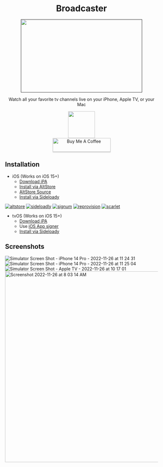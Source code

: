 
<div align="center">

# Broadcaster
 <a href="">
    <img src="https://user-images.githubusercontent.com/96978272/202916799-7d54e9f1-c410-45a8-9462-fc6dda2f4a1b.png" width="400" height="240">
  </a>
<p>Watch all your favorite tv channels live on your iPhone, Apple TV, or your Mac</p>
</div>

<p align="center">
   <a href="https://discord.gg/XhZwzuwKPM"><img src="https://invidget.switchblade.xyz/XhZwzuwKPM" style="height: 88px !important;width: 344px !important></a>
</p>
<p align="center">
   <br><a href="https://www.buymeacoffee.com/streamerapp" target="_blank"><img src="https://www.buymeacoffee.com/assets/img/custom_images/orange_img.png" alt="Buy Me A Coffee" style="height: 45px !important;width: 191px !important;box-shadow: 0px 3px 2px 0px rgba(190, 190, 190, 0.5) !important;-webkit-box-shadow: 0px 3px 2px 0px rgba(190, 190, 190, 0.5) !important;" ></a>
</p>

## Installation 
- iOS (Works on iOS 15+)
  - [Download iPA](https://github.com/StreamerApp/Broadcaster/releases/latest/download/Broadcaster-iOS.ipa)
  - [Install via AltStore](https://spx.vercel.app/1/altstore%3A%2F%2Finstall%3Furl%3Dhttps%3A%2F%2Fgithub.com%2FStreamerApp%2FStreamer%2Freleases%2Flatest%2Fdownload%2FBroadcaster-iOS.ipa) 
  - [AltStore Source](https://raw.githubusercontent.com/StreamerApp/Broadcaster/main/altstore.json)
  - [Install via Sideloady](https://spx.vercel.app/1/sideloadly%3Ahttps%3A%2F%2Fgithub.com%2FStreamerApp%2FStreamer%2Freleases%2Flatest%2Fdownload%2FBroadcaster-iOS.ipa)


[![altstore](https://user-images.githubusercontent.com/96978272/174394045-5abfb308-aaf5-46b5-8458-aff91b958a63.png)](https://spx.vercel.app/1/altstore%3A%2F%2Finstall%3Furl%3Dhttps%3A%2F%2Fgithub.com%2FStreamerApp%2FStreamer%2Freleases%2Flatest%2Fdownload%2FBroadcaster-iOS.ipa)
[![sideloadly](https://user-images.githubusercontent.com/96978272/174596186-c4346014-f6f7-4c0d-a751-6c6027df4468.jpeg)](https://spx.vercel.app/1/sideloadly%3Ahttps%3A%2F%2Fgithub.com%2FStreamerApp%2FStreamer%2Freleases%2Flatest%2Fdownload%2FBroadcaster-iOS.ipa)
[![signum](https://user-images.githubusercontent.com/96978272/174394035-19e65860-4117-45a8-837a-4e6ef735e0dc.png)](https://signumsign.me/import/?ipa=https%3A//github.com/StreamerApp/Broadcaster/releases/latest/download/Broadcaster-iOS.ipa)
[![reprovision](https://user-images.githubusercontent.com/96978272/174394043-c0e38846-4f69-4167-86c1-a323a3255e4b.png)](https://spx.vercel.app/1/reprovision%3A%2F%2Finstall%3Furl%3Dhttps%253A%2F%2Fgithub.com%2FStreamerApp%2FStreamer%2Freleases%2Flatest%2Fdownload%2FBroadcaster-iOS.ipa)
[![scarlet](https://user-images.githubusercontent.com/96978272/174394044-195d2d59-034d-4b4a-b6dc-145a0f454889.png)](https://spx.vercel.app/1/scarlet%3A%2F%2Finstall%3Dhttps%253A%2F%2Fgithub.com%2FStreamerApp%2FStreamer%2Freleases%2Flatest%2Fdownload%2FBroadcaster-iOS.ipa) 


- tvOS (Works on iOS 15+)
  - [Download iPA](https://github.com/StreamerApp/Broadcaster/releases/latest/download/Streamer-tvOS.ipa)
  - Use [iOS App signer](https://www.iosappsigner.com/)
  - [Install via Sideloady](https://spx.vercel.app/1/sideloadly%3Ahttps%3A%2F%2Fgithub.com%2FStreamerApp%2FStreamer%2Freleases%2Flatest%2Fdownload%2FStreamer-tvOS.ipa)

## Screenshots
![Simulator Screen Shot - iPhone 14 Pro - 2022-11-26 at 11 24 31](https://user-images.githubusercontent.com/96978272/204102248-1fd94518-db83-40f5-91d6-641c1638d9be.png)
![Simulator Screen Shot - iPhone 14 Pro - 2022-11-26 at 11 25 04](https://user-images.githubusercontent.com/96978272/204102246-85db3d2c-3634-4920-a8b8-8daae0da7cc2.png)
![Simulator Screen Shot - Apple TV - 2022-11-26 at 10 17 01](https://user-images.githubusercontent.com/96978272/204102252-7e38587b-5fa2-4a15-baeb-ff80a8dde5d3.png)
<img width="627" alt="Screenshot 2022-11-26 at 8 03 14 AM" src="https://user-images.githubusercontent.com/96978272/204102261-f6fae574-c601-477c-ad13-7cb61901c73c.png">
